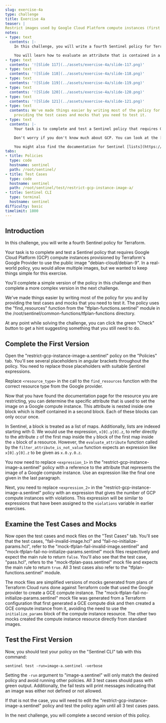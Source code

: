 ```yaml
---
slug: exercise-4a
type: challenge
title: Exercise 4a
teaser: |
Restrict images used by Google Cloud Platform compute instances (first version).
notes:
- type: text
  contents: |-
    In this challenge, you will write a fourth Sentinel policy for Terraform.

    You will learn how to evaluate an attribute that is contained in a block contained in another block of a resource. A block is treated by Sentinel as a list of maps. We recommend reviewing the following slides from the Sentinel-for-Terraform-v4.pptx presentation.
- type: text
  contents: '![Slide 117](../assets/exercise-4a/slide-117.png)'
- type: text
  contents: '![Slide 118](../assets/exercise-4a/slide-118.png)'
- type: text
  contents: '![Slide 119](../assets/exercise-4a/slide-119.png)'
- type: text
  contents: '![Slide 120](../assets/exercise-4a/slide-120.png)'
- type: text
  contents: '![Slide 121](../assets/exercise-4a/slide-121.png)'
- type: text
  contents: We've made things easier by writing most of the policy for you and by
    providing the test cases and mocks that you need to test it.
- type: text
  contents: |-
    Your task is to complete and test a Sentinel policy that requires Google Cloud Platform (GCP) compute instances provisioned by Terraform's Google Provider to use the public image "debian-cloud/debian-9".

    Don't worry if you don't know much about GCP. You can look at the [Google Provider](https://registry.terraform.io/providers/hashicorp/google/latest/docs) documentation to find the relevant GCP resource. (Be sure to pick a resource and not a data source with the same name.)

    You might also find the documentation for Sentinel [lists](https://docs.hashicorp.com/sentinel/language/lists), [maps](https://docs.hashicorp.com/sentinel/language/maps), and the standard [types](https://docs.hashicorp.com/sentinel/imports/types) import useful.
tabs:
- title: Policies
  type: code
  hostname: sentinel
  path: /root/sentinel/
- title: Test Cases
  type: code
  hostname: sentinel
  path: /root/sentinel/test/restrict-gcp-instance-image-a/
- title: Sentinel CLI
  type: terminal
  hostname: sentinel
difficulty: basic
timelimit: 1800
--- 
```

<style>
  v {
    display: inline-flex;
    color: white;
    background-color: rgb(17, 158, 111);
    align-items: center;
    justify-content: center;
    font-size: 14px;
    padding: 10px;
    border-radius: 2px;
    height: 24px;
  }
  t {
    display: inline-flex;
    border-radius: 5px;
    background-color: rgba(30,38,55,1);
    color: rgba(151,159,175,1);
    padding: 2px 10px 2px 5px;
    font-size: 14px;
    letter-spacing: 1.2px;
    justify-content: center;
    height: 24px;
    align-items: center;
  }
  t > a img {
    display: inline-block;
    max-height: 24px;
  }
  c {
    display: flex;
    justify-content: center;
    border-radius: 5px;
    background-color: black;
  }
  c > img {
    max-width: 200px;
    max-height: 200px;
  }
</style>

## Introduction
In this challenge, you will write a fourth Sentinel policy for Terraform.

Your task is to complete and test a Sentinel policy that requires Google Cloud Platform (GCP) compute instances provisioned by Terraform's Google Provider to use the public image "debian-cloud/debian-9". In a real-world policy, you would allow multiple images, but we wanted to keep things simple for this exercise.

You'll complete a simple version of the policy in this challenge and then complete a more complex version in the next challenge.

We've made things easier by writing most of the policy for you and by providing the test cases and mocks that you need to test it. The policy uses the "find_resources" function from the "tfplan-functions.sentinel" module in the /root/sentinel/common-functions/tfplan-functions directory.

At any point while solving the challenge, you can click the green "Check" button to get a hint suggesting something that you still need to do.

## Complete the First Version
Open the "restrict-gcp-instance-image-a.sentinel" policy on the "Policies" tab. You'll see several placeholders in angular brackets throughout the policy. You need to replace those placeholders with suitable Sentinel expressions.

Replace `<resource_type>` in the call to the `find_resources` function with the correct resource type from the Google provider.

Now that you have found the documentation page for the resource you are restricting, you can determine the specific attribute that is used to set the image on a Google compute instance. This attribute is nested inside one block which is itself contained in a second block. Each of these blocks can only occur once.

In Sentinel, a block is treated as a list of maps. Additionally, lists are indexed starting with 0. We would use the expression, `x[0].y[0].z`, to refer directly to the attribute `z` of the first map inside the `y` block of the first map inside the `x` block of a resource. However, the `evaluate_attribute` function called by the `filter_attribute_is_not_value` function expects an expression like `x[0].y[0].z` to be given as `x.0.y.0.z`.

You now need to replace `<expression_1>` in the "restrict-gcp-instance-image-a.sentinel" policy with a reference to the attribute that represents the image of a Google compute instance. Use an expression like the final one given in the last paragraph.

Next, you need to replace `<expression_2>` in the "restrict-gcp-instance-image-a.sentinel" policy with an expression that gives the number of GCP compute instances with violations. This expression will be similar to expressions that have been assigned to the `violations` variable in earlier exercises.

## Examine the Test Cases and Mocks
Now open the test cases and mock files on the "Test Cases" tab. You'll see that the test cases, "fail-invalid-image.hcl" and "fail-no-initialize-params.hcl", refer to the "mock-tfplan-fail-invalid-image.sentinel" and "mock-tfplan-fail-no-initialize-params.sentinel" mock files respectively and expect the main rule to return `false`. You'll also see that the test case, "pass.hcl", refers to the "mock-tfplan-pass.sentinel" mock file and expects the main rule to return `true`. All 3 test cases also refer to the "tfplan-functions.sentinel" module.

The mock files are simplified versions of mocks generated from plans of Terraform Cloud runs done against Terraform code that used the Google provider to create a GCE compute instance. The "mock-tfplan-fail-no-initialize-params.sentinel" mock file was generated from a Terraform configuration that first generated a GCE compute disk and then created a GCE compute instance from it, avoiding the need to use the `initialize_params` block of the compute instance resource. The other two mocks created the compute instance resource directly from standard images.

## Test the First Version
Now, you should test your policy on the "Sentinel CLI" tab with this command:
```
sentinel test -run=image-a.sentinel -verbose
```
Setting the `-run` argument to "image-a.sentinel" will only match the desired policy and avoid running other policies. All 3 test cases should pass with green output. Additionally, the fail tests will print messages indicating that an image was either not defined or not allowed.

If that is not the case, you will need to edit the "restrict-gcp-instance-image-a.sentinel" policy and test the policy again until all 3 test cases pass.

In the next challenge, you will complete a second version of this policy.
